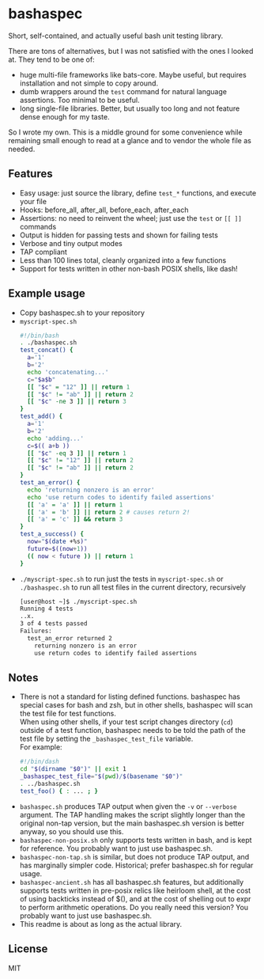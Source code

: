 # bashaspec

Short, self-contained, and actually useful bash unit testing library.

There are tons of alternatives, but I was not satisfied with the ones I looked at. They tend to be one of:
* huge multi-file frameworks like bats-core. Maybe useful, but requires installation and not simple to copy around.
* dumb wrappers around the `test` command for natural language assertions. Too minimal to be useful.
* long single-file libraries. Better, but usually too long and not feature dense enough for my taste.

So I wrote my own. This is a middle ground for some convenience while remaining small enough to read at a glance and to vendor the whole file as needed.

## Features

* Easy usage: just source the library, define `test_*` functions, and execute your file
* Hooks: before_all, after_all, before_each, after_each
* Assertions: no need to reinvent the wheel; just use the `test` or `[[ ]]` commands
* Output is hidden for passing tests and shown for failing tests
* Verbose and tiny output modes
* TAP compliant
* Less than 100 lines total, cleanly organized into a few functions
* Support for tests written in other non-bash POSIX shells, like dash!

## Example usage

* Copy bashaspec.sh to your repository
* `myscript-spec.sh`
  ```bash
  #!/bin/bash
  . ./bashaspec.sh
  test_concat() {
    a='1'
    b='2'
    echo 'concatenating...'
    c="$a$b"
    [[ "$c" = "12" ]] || return 1
    [[ "$c" != "ab" ]] || return 2
    [[ "$c" -ne 3 ]] || return 3
  }
  test_add() {
    a='1'
    b='2'
    echo 'adding...'
    c=$(( a+b ))
    [[ "$c" -eq 3 ]] || return 1
    [[ "$c" != "12" ]] || return 2
    [[ "$c" != "ab" ]] || return 2
  }
  test_an_error() {
    echo 'returning nonzero is an error'
    echo 'use return codes to identify failed assertions'
    [[ 'a' = 'a' ]] || return 1
    [[ 'a' = 'b' ]] || return 2 # causes return 2!
    [[ 'a' = 'c' ]] && return 3
  }
  test_a_success() {
    now="$(date +%s)"
    future=$((now+1))
    (( now < future )) || return 1
  }
  ```
* `./myscript-spec.sh` to run just the tests in `myscript-spec.sh` or `./bashaspec.sh` to run all test files in the current directory, recursively
  ```bash
  [user@host ~]$ ./myscript-spec.sh
  Running 4 tests
  ..x.
  3 of 4 tests passed
  Failures:
    test_an_error returned 2
      returning nonzero is an error
      use return codes to identify failed assertions
  ```

## Notes

* There is not a standard for listing defined functions. bashaspec has special cases for bash and zsh, but in other shells, bashaspec will scan the test file for test functions.  
  When using other shells, if your test script changes directory (`cd`) outside of a test function, bashaspec needs to be told the path of the test file by setting the `_bashaspec_test_file` variable.  
  For example:
  ```bash
  #!/bin/dash
  cd "$(dirname "$0")" || exit 1
  _bashaspec_test_file="$(pwd)/$(basename "$0")"
  . ../bashaspec.sh
  test_foo() { : ... ; }
  ```
* `bashaspec.sh` produces TAP output when given the `-v` or `--verbose` argument. The TAP handling makes the script slightly longer than the original non-tap version, but the main bashaspec.sh version is better anyway, so you should use this.
* `bashaspec-non-posix.sh` only supports tests written in bash, and is kept for reference. You probably want to just use bashaspec.sh.
* `bashaspec-non-tap.sh` is similar, but does not produce TAP output, and has marginally simpler code. Historical; prefer bashaspec.sh for regular usage.
* `bashaspec-ancient.sh` has all bashaspec.sh features, but additionally supports tests written in pre-posix relics like heirloom shell, at the cost of using backticks instead of $(), and at the cost of shelling out to expr to perform arithmetic operations. Do you really need this version? You probably want to just use bashaspec.sh.
* This readme is about as long as the actual library.

## License

MIT
